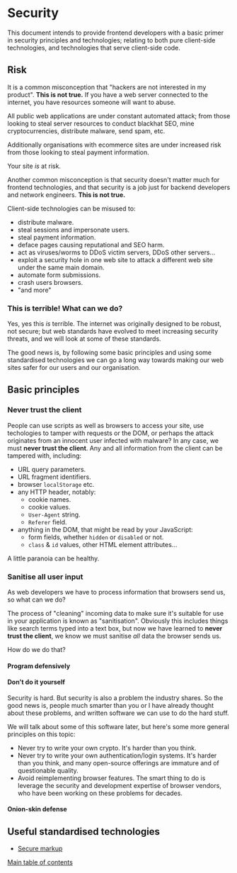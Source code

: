 # Security

This document intends to provide frontend developers with a basic primer in security principles and technologies; relating to both pure client-side technologies, and technologies that serve client-side code.

## Risk

It is a common misconception that "hackers are not interested in my product". **This is not true.**  If you have a web server connected to the internet, you have resources someone will want to abuse.

All public web applications are under constant automated attack; from those looking to steal server resources to conduct blackhat SEO, mine cryptocurrencies, distribute malware, send spam, etc.

Additionally organisations with ecommerce sites are under increased risk from those looking to steal payment information.

Your site *is* at risk.

Another common misconception is that security doesn't matter much for frontend technologies, and that security is a job just for backend developers and network engineers. **This is not true.**

Client-side technologies can be misused to:
 - distribute malware.
 - steal sessions and impersonate users.
 - steal payment information.
 - deface pages causing reputational and SEO harm.
 - act as viruses/worms to DDoS victim servers, DDoS other servers...
 - exploit a security hole in one web site to attack a different web site under the same main domain.
 - automate form submissions.
 - crash users browsers.
 - "and more"

### This is terrible! What can we do?

Yes, yes this *is* terrible. The internet was originally designed to be robust, not secure; but web standards have evolved to meet increasing security threats, and we will look at some of these standards.

The good news is, by following some basic principles and using some standardised technologies we can go a long way towards making our web sites safer for our users and our organisation.

## Basic principles

### Never trust the client

People can use scripts as well as browsers to access your site, use techologies to tamper with requests or the DOM, or perhaps the attack originates from an innocent user infected with malware? In any case, we must **never trust the client**. Any and all information from the client can be tampered with, including:

  - URL query parameters.
  - URL fragment identifiers.
  - browser `localStorage` etc.
  - any HTTP header, notably:
    - cookie names.
    - cookie values.
    - `User-Agent` string.
    - `Referer` field.
  - anything in the DOM, that might be read by your JavaScript:
    - form fields, whether `hidden` or `disabled` or not.
    - `class` & `id` values, other HTML element attributes...

A little paranoia can be healthy.

### Sanitise all user input

As web developers we have to process information that browsers send us, so what can we do?

The process of "cleaning" incoming data to make sure it's suitable for use in your application is known as "sanitisation".  Obviously this includes things like search terms typed into a text box, but now we have learned to **never trust the client**, we know we must sanitise *all* data the browser sends us.

How do we do that?

#### Program defensively

#### Don't do it yourself

Security is hard. But security is also a problem the industry shares. So the good news is, people much smarter than you or I have already thought about these problems, and written software we can use to do the hard stuff.

We will talk about some of this software later, but here's some more general principles on this topic:

 - Never try to write your own crypto. It's harder than you think.
 - Never try to write your own authentication/login systems. It's harder than you think, and many open-source offerings are immature and of questionable quality.
 - Avoid reimplementing browser features. The smart thing to do is leverage the security and development expertise of browser vendors, who have been working on these problems for decades.

#### Onion-skin defense


## Useful standardised technologies

* [Secure markup](secure-markup.md)

[Main table of contents](../README.md#table-of-contents)

